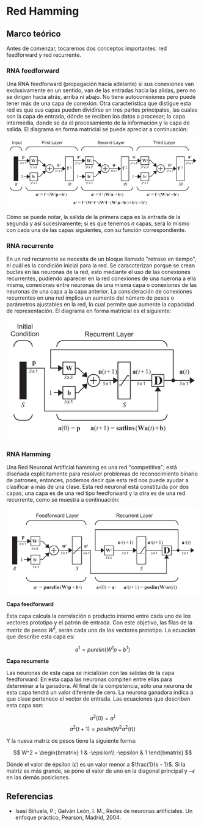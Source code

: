 # Red Hamming

## Marco teórico

Antes de comenzar, tocaremos dos conceptos importantes: red feedforward y red recurrente.

### RNA feedforward

Una RNA feedforward (propagación hacia adelante) si sus conexiones van exclusivamente en un sentido, van de las entradas hacia las alidas, pero no se dirigen hacia atrás, arriba ni abajo. No tiene autoconexiones pero puede tener más de una capa de conexión. Otra característica que distigue esta red es que sus capas pueden dividirse en tres partes principales, las cuales son la capa de entrada, dónde se reciben los datos a procesar; la capa intermedia, donde se da el procesamiento de la información y la capa de salida. El diagrama en forma matricial se puede apreciar a continuación:

![Red Feedforward](../extras/feedforward.png "Red Feedforward")

Cómo se puede notar, la salida de la primera capa es la entrada de la segunda y así sucesivamente; si es que tenemos $n$ capas, será lo mismo con cada una de las capas siguientes, con su función correspondiente.

### RNA recurrente

En un red recurrente se necesita de un bloque llamado "retraso en tiempo", el cuál es la condición inicial para la red. Se caraccterizan porque se crean bucles en las neuronas de la red, esto mediante el uso de las conexiones recurrentes, pudiendo aparecer en la red conexiones de una nuerona a ella misma, conexiones entre neuronas de una misma capa o conexiones de las neuronas de una capa a la capa anterior. La consideración de conexiones recurrentes en una red implica un aumento del número de pesos o parámetros ajustables en la red, lo cual permite que aumente la capacidad de representación. El diagrama en forma matricial es el siguiente:

![Red Recurrente](../extras/recurrentLayer.png "Red Recurrente")

### RNA Hamming

Una Red Neuronal Artificial hamming es una red "competitiva"; está diseñada explícitamente para resolver problemas de reconocimiento binario de patrones, entonces, podemos decir que esta red nos puede ayudar a clasificar a más de una clase. Esta red neuronal está constituida por dos capas, una capa es de una red tipo feedforward y la otra es de una red recurrente, como se muestra a continuación:

![Red Hamming](../extras/HammingNetwork.png "Red Hamming")

**Capa feedforward**

Esta capa calcula la correlación o producto interno entre cada uno de los vectores prototipo y el patrón de entrada. Con este objetivo, las filas de la matriz de pesos $W^1$, serán cada uno de los vectores prototipo. La ecuación que describe esta capa es:

$$a^1 = purelin(W^1p + b^1)$$

**Capa recurrente**

Las neuronas de esta capa se inicializan con las salidas de la capa feedforward. En esta capa las neuronas compiten entre ellas para determinar a la ganadora. Al final de la competencia, sólo una neurona de esta capa tendrá un valor diferente de cero. La neurona ganadora indica a que clase pertenece el vector de entrada. Las ecuaciones que describen esta capa son:

$$a^2(0) = a^1$$
$$a^2(t +1) = poslin(W^2a^2(t))$$

Y la nueva matriz de pesos tiene la siguiente forma:

$$
W^2 = 
\begin{bmatrix}
1 & -\epsilon\\
-\epsilon & 1
\end{bmatrix}
$$

Dónde el valor de épsilon ($\epsilon$) es un valor menor a $\frac{1}{s - 1}$. Si la matriz es más grande, se pone el valor de uno en la diagonal principal y $-\epsilon$ en las demás posiciones.

## Referencias
- Isasi Biñuela, P.; Galván León, I. M., Redes de neuronas artificiales. Un enfoque práctico, Pearson, Madrid, 2004.
